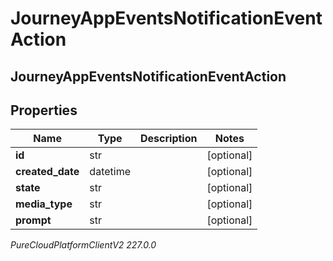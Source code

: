 # JourneyAppEventsNotificationEventAction

## JourneyAppEventsNotificationEventAction

## Properties

|Name | Type | Description | Notes|
|------------ | ------------- | ------------- | -------------|
| **id** | str |  | [optional] |
| **created_date** | datetime |  | [optional] |
| **state** | str |  | [optional] |
| **media_type** | str |  | [optional] |
| **prompt** | str |  | [optional] |



_PureCloudPlatformClientV2 227.0.0_

